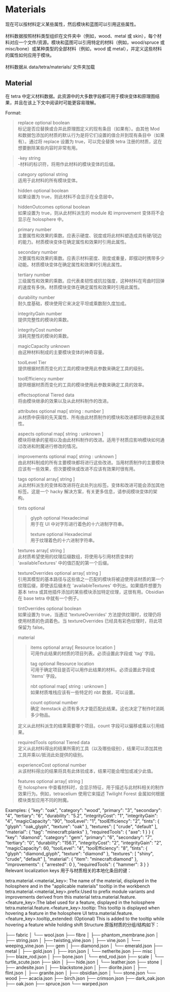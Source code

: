 
<h1>Materials</h1>
  <p>
    现在可以按材料定义某些属性，然后模块和蓝图可以引用这些属性。<br>
    <br>
    材料数据按照材料类型组织在文件夹中（例如，wood、metal 或 skin），每个材料对应一个文件/资源。模块和蓝图可以引用特定的材料（例如，wood/spruce 或 misc/bone）或某种类型的全部材料（例如，wood 或 metal），并定义这些材料的属性如何应用于模块。<br>
    <br>
    材料数据从 data/tetra/materials/ 文件夹加载
  </p>
<h2>Material</h2>
  <p>
  在 tetra 中定义材料数据。此资源中的大多数字段都可用于模块变体和原理图结果，并且在该上下文中阅读时可能更容易理解。

  Format:<br>
  
>replace optional boolean <br>
>标记是否应替换或合并此原理图定义的现有条目（如果有）。由其他 Mod 和数据包添加的材质的默认行为是将它们设置的值合并到现有条目中（如果有）。通过将 replace 设置为 true，可以完全替换 tetra 注册的材质，这在想要删除某些内容时非常有用。<br>

>-key string <br>
>-材料的标识符，将用作此材料的模块变体的后缀。 <br>

>category optional string <br>
>适用于此材料的所有模块变体。 <br>

>hidden optional boolean <br>
>如果设置为 true，则此材料不会显示在全息层中。 <br>

>hiddenOutcomes optional boolean <br>
>如果设置为 true，则从此材料派生的 module 和 improvement 变体将不会显示在 holosphere 中。 <br>

>primary number <br>
>主要属性和效果的乘数。应表示硬度、锐度或将此材料塑造成具有硬/锐边的能力。材质模块变体在确定属性和效果时引用此属性。 <br>

>secondary number <br>
>次要属性和效果的乘数。应表示材料密度、刚度或重量，即摆动时携带多少动能。材质模块变体在确定属性和效果时引用此属性。 <br>

>tertiary number <br>
>三级属性和效果的乘数。应代表柔韧性或抗拉强度，这种材料在弯曲时回弹的速度有多快。材质模块变体在确定属性和效果时引用此属性。 <br>

>durability number <br>
>耐久度基础，模块使用它来决定平坦或乘数耐久度加成。 <br>

>integrityGain number <br>
>提供完整性的模块的乘数。 <br>

>integrityCost number <br>
>消耗完整性的模块的乘数。 <br>

>magicCapacity unknown <br>
>由这种材料制成的主要模块变体的神奇容量。 <br>

>toolLevel Tier <br>
>提供根据材质而变化的工具的模块使用此参数来确定工具的级别。 <br>

>toolEfficiency number <br>
>提供根据材质而变化的工具的模块使用此参数来确定工具的效率。 <br>

>effectsoptional Tiered data <br>
>将由模块继承的效果以及从此材料制作的改进。 <br>

>attributes optional map[ string : number ] <br>
>从材质中获得的先天属性、所有由此材质制作的模块和改进都将继承这些属性。 <br>

>aspects optional map[ string : unknown ] <br>
>模块将继承的星相以及由此材料制作的改进。适用于材质应影响模块如何通过改进和附魔进行修改的情况。 <br>

>improvements optional map[ string : unknown ] <br>
>由此材料制成的所有主要模块都将进行这些改进。当用材质制作的主要模块应该有一些效果，但次要模块或改进不应该有效果时很有用。 <br>

>tags optional array[ string ] <br>
>从此材料派生的变体和改进将在此处列出标签。变体和改进可能会添加其他标签。这是一个 hacky 解决方案，有关更多信息，请参阅模块变体的架构。 <br>

>tints optional <br>
>>glyph optional Hexadecimal <br>
>>用于在 UI 中对字形进行着色的十六进制字符串。 <br>
>>
>>texture optional Hexadecimal <br>
>>用于纹理着色的十六进制字符串。 <br>

>textures array[ string ] <br>
>此材质希望使用的纹理后缀数组，将使用与引用材质变体的 'availableTextures' 中的值匹配的第一个后缀。 <br>

>textureOverrides optional array[ string ] <br>
>引用其模型的基本路径与这些值之一匹配的模块将被迫使用该材质的第一个纹理后缀，即使该后缀未在 'availableTextures' 中列出。如果插件想要为基本 tetra 或其他插件添加的某些模块添加特定纹理，这很有用。Obsidian 在 base tetra 中就有一个例子。 <br>

>tintOverrides optional boolean <br>
>如果设置为 true，当通过 'textureOverrides' 方法提供纹理时，纹理仍将使用材质的色调着色。当 textureOverrides 已经具有彩色纹理时，将此项保留为 false。 <br>

>material  <br>
>>items optional array[ Resource location ] <br>
>>可用作此结果的材质的项目列表。必须设置此字段或 'tag' 字段。 <br>
>>
>>tag optional Resource location <br>
>>可用于确定项目是否可以用作此结果的材料。必须设置此字段或 'items' 字段。 <br>
>>
>>nbt optional map[ string : unknown ] <br>
>>如果材质堆栈应该有一些特定的 nbt 数据，可以设置。 <br>
>>
>>count optional number <br>
>>确定 itemstack 必须有多大才能匹配此结果。这也决定了制作时消耗多少物品。 <br>
>
>定义从此材料派生的结果需要哪个项目。count 字段可以偏移或乘以引用结果。 <br>

>requiredTools optional Tiered data <br>
>定义从此材料得出的结果所需的工具（以及哪些级别），结果可以添加其他工具并乘以/抵消此处提供的级别。 <br>

>experienceCost optional number <br>
>从该材料得出的结果将具有此体验成本，结果可能会增加或减少此值。 <br>

>features optional array[ string ] <br>
>在 holosphere 中查看材料时，会显示特征，用于描述与此材料相关的制作效果行为。例如，tetracelium 使用它来描述 Twilight Forest 金属如何根据模块类型应用不同的附魔。 <br>
</p>
Examples:
{
  "key": "oak",
  "category": "wood",
  "primary": "3",
  "secondary": "4",
  "tertiary": "6",
  "durability": "5.2",
  "integrityCost": "1",
  "integrityGain": "4",
  "magicCapacity": "90",
  "toolLevel": "1",
  "toolEfficiency": "2",
  "tints": {
    "glyph": "oak_glyph",
    "texture": "oak"
  },
  "textures": [
    "crude",
    "default"
  ],
  "material": {
    "tag": "minecraft:planks"
  },
  "requiredTools": {
    "axe": 1
  }
}
{
  "key": "diamond",
  "category": "gem",
  "primary": "6",
  "secondary": "7",
  "tertiary": "0",
  "durability": "156.1",
  "integrityCost": "2",
  "integrityGain": "2",
  "magicCapacity": 60,
  "toolLevel": "4",
  "toolEfficiency": "8",
  "tints": {
    "glyph": "diamond_glyph",
    "texture": "diamond"
  },
  "textures": [
    "shiny",
    "crude",
    "default"
  ],
  "material": {
    "item": "minecraft:diamond"
  },
  "improvements": {
    "arrested": 0
  },
  "requiredTools": {
    "hammer": 3
  }
}
Relevant localization keys
用于与材质相关的本地化条目的键：

tetra.material.<material_key>: The name of the material, displayed in the holosphere and in the "applicable materials" tooltip in the workbench
tetra.material.<material_key>.prefix:Used to prefix module variants and improvements derived from this material
tetra.material.feature.<feature_key>:The label used for a feature, displayed in the holosphere
tetra.material.feature.<feature_key>.tooltip: This tooltip is displayed when hovering a feature in the holosphere UI
tetra.material.feature.<feature_key>.tooltip_extended: (Optional) This is added to the tooltip while hovering a feature while holding shift
Structure
原版材质的分组/结构如下：

├── fabric
│   └── wool.json
├── fibre
│   ├── phantom_membrane.json
│   ├── string.json
│   ├── twisting_vine.json
│   ├── vine.json
│   └── weeping_vine.json
├── gem
│   ├── diamond.json
│   └── emerald.json
├── metal
│   ├── gold.json
│   ├── iron.json
│   └── netherite.json
├── misc
│   ├── blaze_rod.json
│   ├── bone.json
│   └── end_rod.json
├── scale
│   └── turtle_scute.json
├── skin
│   ├── hide.json
│   └── leather.json
├── stone
│   ├── andesite.json
│   ├── blackstone.json
│   ├── diorite.json
│   ├── flint.json
│   ├── granite.json
│   ├── obsidian.json
│   └── stone.json
└── wood
    ├── acacia.json
    ├── birch.json
    ├── crimson.json
    ├── dark_oak.json
    ├── oak.json
    ├── spruce.json
    └── warped.json
















